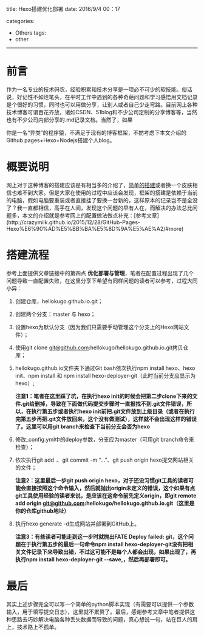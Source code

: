 title: Hexo搭建优化部署
date: 2016/9/4 00：17

categories:
- Others
tags:
- other
---


# 前言
作为一名专业的技术码农，经验积累和技术分享是一项必不可少的软技能。俗话说，好记性不如烂笔头，在平时工作中遇到的各种奇葩问题和学习感悟用文档记录是个很好的习惯，同时也可以用做分享，让别人或者自己少走弯路。目前网上各种技术博客可谓百花齐放，诸如CSDN、51blog和不少公司定制的分享博客等，当然也有不少公司内部分享的.md记录文档。当然了，如果
<!-- more -->你是一名“异类”的程序猿，不满足于现有的博客框架，不妨考虑下本文介绍的Github pages+Hexo+Nodejs搭建个人blog。

# 概要说明

网上对于这种博客的搭建应该是有相当多的介绍了，[简单的搭建](http://cstsinghua.github.io/2016/06/16/Github%20pages+Hexo+Nodejs%E6%90%AD%E5%BB%BA%E4%B8%AA%E4%BA%BAblog/#建站")或者换一个皮肤相信也难不到大家。但是大家在使用的过程中应该会发现，框架的搭建是依赖于当前的电脑，假如电脑要重装或者直接挂了要换一台新的，这样原本的记录岂不是全没了？我一直都相信，高手在人间，发现这个问题的早有人在，而解决的办法总比问题多，本文的介绍就是参考网上的配置做法做点补充：[参考文章](http://crazymilk.github.io/2015/12/28/GitHub-Pages-Hexo%E6%90%AD%E5%BB%BA%E5%8D%9A%E5%AE%A2/#more)

# 搭建流程

参考上面提供文章链接中的第四点 **优化部署与管理**，笔者在配置过程出现了几个问题导致一直配置失败，在这里分享下希望有同样问题的读者可以参考，过程大同小异：

1. 创建仓库，hellokugo.github.io.git；<br>
2. 创建两个分支：master 与 hexo；<br>
3. 设置hexo为默认分支（因为我们只需要手动管理这个分支上的Hexo网站文件）；<br>
4. 使用git clone git@github.com:hellokugo/hellokugo.github.io.git拷贝仓库；<br>
5. hellokugo.github.io文件夹下通过Git bash依次执行npm install hexo、hexo init、npm install 和 npm install hexo-deployer-git（此时当前分支应显示为hexo）;<br>

	**注意1：笔者在这里踩了坑，在执行hexo init的时候会把第二步clone下来的文件.git给删掉，导致在下面做代码提交步骤时一直报找不到.git文件错误，所以，在执行第五步或者执行hexo init前把.git文件放到上级目录（或者在执行完第五步再把.git文件放回来，这个没有做测试），这样就不会出现这样的错误了。这里可以用git branch来检查下当前分支会否为hexo**<br>

6. 修改_config.yml中的deploy参数，分支应为master（可用git branch命令来检查）；
7. 依次执行git add .、git commit -m “…”、git push origin hexo提交网站相关的文件；

	**注意2：这里最后一步git push origin hexo，对于还没习惯git工具的读者可能会直接按照这个命令输入，然后就抛出origin未定义的错误，这个如果有点git工具使用经验的读者来说，是应该在这命令前先定义origin，即git remote add origin git@github.com:hellokugo/hellokugo.github.io.git（这里是你的仓库github地址）**<br>

8. 执行hexo generate -d生成网站并部署到GitHub上。

	**注意3：有些读者可能走到这一步时就抛出FATE Deploy failed: git，这个问题在于执行第五步的最后一句命令npm install hexo-deployer-git没有把相关文件记录下来导致出错，不过这可能不是每个人都会出现，如果出现了，再执行npm install hexo-deployer-git --save,，然后再部署即可。**<br>

# 最后

其实上述步骤完全可以写一个简单的python脚本实现（有需要可以提供一个参数输入，用于填写提交日志），这里就不累赘了。最后，感谢参考文章中笔者提供这种思路去巧妙解决电脑各种丢失数据而导致的问题，真心想说一句，站在巨人的肩上，技术路上不孤单。